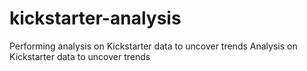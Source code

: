 # kickstarter-analysis
Performing analysis on Kickstarter data to uncover trends
Analysis  on Kickstarter data to uncover trends
